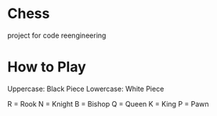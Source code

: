 # Chess
project for code reengineering

# How to Play
Uppercase: Black Piece
Lowercase: White Piece

R = Rook
N = Knight
B = Bishop
Q = Queen
K = King
P = Pawn
